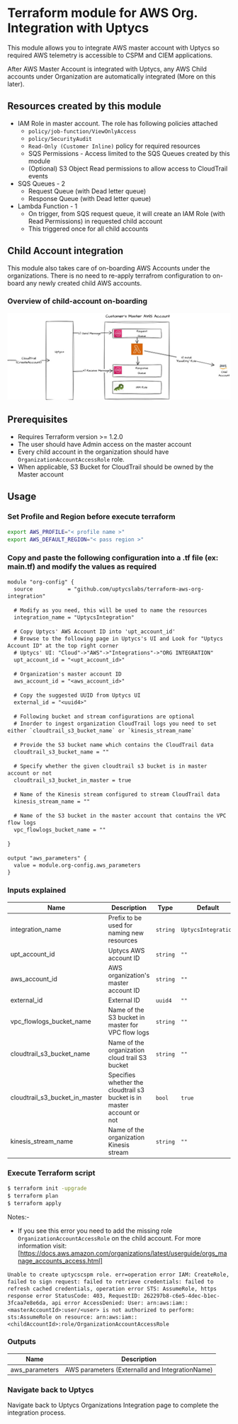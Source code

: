 # Terraform module for AWS Org. Integration with Uptycs

This module allows you to integrate AWS master account with Uptycs so required AWS telemetry is accessible to CSPM and CIEM applications.

After AWS Master Account is integrated with Uptycs, any AWS Child accounts under Organization are automatically integrated (More on this later).

## Resources created by this module

* IAM Role in master account. The role has following policies attached
  * `policy/job-function/ViewOnlyAccess`
  * `policy/SecurityAudit`
  * `Read-Only (Customer Inline)` policy for required resources
  * SQS Permissions - Access limited to the SQS Queues created by this module
  * (Optional) S3 Object Read permissions to allow access to CloudTrail events
* SQS Queues - 2
  * Request Queue (with Dead letter queue)
  * Response Queue (with Dead letter queue)
* Lambda Function - 1
  * On trigger, from SQS request queue, it will create an IAM Role (with Read Permissions) in requested child account
  * This triggered once for all child accounts

## Child Account integration

This module also takes care of on-boarding AWS Accounts under the organizations. There is no need to re-apply terrafrom configuration to on-board any newly created child AWS accounts.

### Overview of child-account on-boarding

![My Image](./images/RoleCreationFlow.jpg)

## Prerequisites

- Requires Terraform version >= 1.2.0
- The user should have Admin access on the master account
- Every child account in the organization should have `OrganizationAccountAccessRole` role.
- When applicable, S3 Bucket for CloudTrail should be owned by the Master account

## Usage

### Set Profile and Region before execute terraform

```sh
export AWS_PROFILE="< profile name >"
export AWS_DEFAULT_REGION="< pass region >"
```

### Copy and paste the following configuration into a .tf file (ex: main.tf) and modify the values as required

```
module "org-config" {
  source           = "github.com/uptycslabs/terraform-aws-org-integration"

  # Modify as you need, this will be used to name the resources
  integration_name = "UptycsIntegration"

  # Copy Uptycs' AWS Account ID into 'upt_account_id'
  # Browse to the following page in Uptycs's UI and Look for "Uptycs Account ID" at the top right corner 
  # Uptycs' UI: "Cloud"->"AWS"->"Integrations"->"ORG INTEGRATION"
  upt_account_id = "<upt_account_id>"

  # Organization's master account ID 
  aws_account_id = "<aws_account_id>"

  # Copy the suggested UUID from Uptycs UI
  external_id = "<uuid4>"

  # Following bucket and stream configurations are optional
  # Inorder to ingest organization CloudTrail logs you need to set either `cloudtrail_s3_bucket_name` or `kinesis_stream_name`

  # Provide the S3 bucket name which contains the CloudTrail data
  cloudtrail_s3_bucket_name = ""

  # Specify whether the given cloudtrail s3 bucket is in master account or not
  cloudtrail_s3_bucket_in_master = true

  # Name of the Kinesis stream configured to stream CloudTrail data
  kinesis_stream_name = ""

  # Name of the S3 bucket in the master account that contains the VPC flow logs
  vpc_flowlogs_bucket_name = ""

}

output "aws_parameters" {
  value = module.org-config.aws_parameters
}

```

### Inputs explained


| Name                      | Description                                                         | Type     | Default             | Required |
| --------------------------- | --------------------------------------------------------------------- | ---------- | --------------------- | ---------- |
| integration_name          | Prefix to be used for naming new resources                          | `string` | `UptycsIntegration` |          |
| upt_account_id            | Uptycs AWS account ID                                               | `string` | `""`                | Yes      |
| aws_account_id            | AWS organization's master account ID                                | `string` | `""`                | Yes      |
| external_id               | External ID                                                         | `uuid4`  | `""`                | Yes      |
| vpc_flowlogs_bucket_name  | Name of the S3 bucket in master for VPC flow logs                   | `string` | `""`                | Optional |
| cloudtrail_s3_bucket_name | Name of the organization cloud trail S3 bucket                      | `string` | `""`                | Optional |
| cloudtrail_s3_bucket_in_master     | Specifies whether the cloudtrail s3 bucket is in master account or not | `bool` |     `true`                |       |
| kinesis_stream_name       | Name of the organization Kinesis stream                             | `string` | `""`                | Optional |


### Execute Terraform script

```sh
$ terraform init -upgrade
$ terraform plan
$ terraform apply
```

Notes:-

- If you see this error you need to add the missing role `OrganizationAccountAccessRole` on the child account. For more information visit: [https://docs.aws.amazon.com/organizations/latest/userguide/orgs_manage_accounts_access.html]

```
Unable to create uptycscspm role. err=operation error IAM: CreateRole, failed to sign request: failed to retrieve credentials: failed to refresh cached credentials, operation error STS: AssumeRole, https response error StatusCode: 403, RequestID: 262297b8-c6e5-4dec-b1ec-3fcaa7e8e6da, api error AccessDenied: User: arn:aws:iam::<masterAccountId>:user/<user> is not authorized to perform: sts:AssumeRole on resource: arn:aws:iam::<childAccountId>:role/OrganizationAccountAccessRole
```

### Outputs


| Name           | Description                                     |
| ---------------- | ------------------------------------------------- |
| aws_parameters | AWS parameters (ExternalId and IntegrationName) |

### Navigate back to Uptycs

Navigate back to Uptycs Organizations Integration page to complete the integration process.
